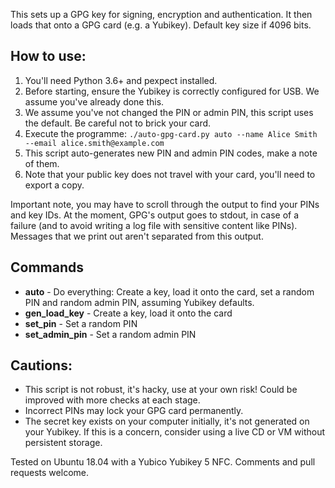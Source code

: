 This sets up a GPG key for signing, encryption and authentication. 
It then loads that onto a GPG card (e.g. a Yubikey). Default key size if 4096 bits.

## How to use:

1. You'll need Python 3.6+ and pexpect installed.
2. Before starting, ensure the Yubikey is correctly configured for USB. We assume you've already done this. 
3. We assume you've not changed the PIN or admin PIN, this script uses the default. Be careful not to brick your card.
4. Execute the programme: `./auto-gpg-card.py auto --name Alice Smith --email alice.smith@example.com`
5. This script auto-generates new PIN and admin PIN codes, make a note of them.
6. Note that your public key does not travel with your card, you'll need to export a copy.

Important note, you may have to scroll through the output to find your PINs and key IDs. At the moment, GPG's output 
goes to stdout, in case of a failure (and to avoid writing a log file with sensitive content like PINs). Messages that
we print out aren't separated from this output.

## Commands

* **auto** - Do everything: Create a key, load it onto the card, set a random PIN and random admin PIN, assuming Yubikey defaults.
* **gen_load_key** - Create a key, load it onto the card
* **set_pin** - Set a random PIN 
* **set_admin_pin** - Set a random admin PIN 


## Cautions:

* This script is not robust, it's hacky, use at your own risk! Could be improved with more checks at each stage.
* Incorrect PINs may lock your GPG card permanently.
* The secret key exists on your computer initially, it's not generated on your Yubikey. If this is a concern, consider
  using a live CD or VM without persistent storage.

Tested on Ubuntu 18.04 with a Yubico Yubikey 5 NFC. Comments and pull requests welcome.

